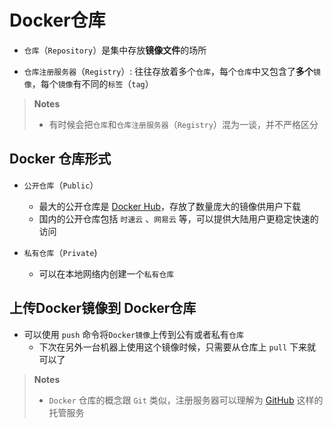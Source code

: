 # Docker仓库

- `仓库`（`Repository`）是集中存放**镜像文件**的场所

- `仓库注册服务器`（`Registry`）: 往往存放着多个`仓库`，每个`仓库`中又包含了**多个**`镜像`，每个`镜像`有不同的`标签`（`tag`）

> **Notes**
> - 有时候会把`仓库`和`仓库注册服务器`（`Registry`）混为一谈，并不严格区分


## Docker 仓库形式
- `公开仓库`（`Public`）
   - 最大的公开仓库是 [Docker Hub](https://hub.docker.com/)，存放了数量庞大的镜像供用户下载
   - 国内的公开仓库包括 `时速云` 、`网易云` 等，可以提供大陆用户更稳定快速的访问

- `私有仓库`（`Private`)
   - 可以在本地网络内创建一个`私有仓库`

## 上传Docker镜像到 Docker仓库

- 可以使用 `push` 命令将`Docker镜像`上传到公有或者私有`仓库`
   - 下次在另外一台机器上使用这个镜像时候，只需要从仓库上 `pull` 下来就可以了

> **Notes**
> - `Docker` 仓库的概念跟 `Git` 类似，注册服务器可以理解为 [GitHub](https://github.com/liuhll) 这样的托管服务
